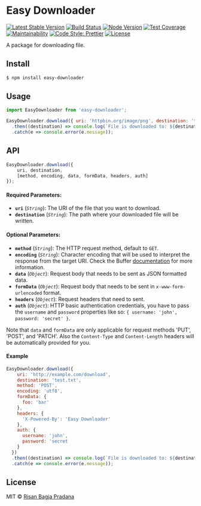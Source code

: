 # Easy Downloader

[![Latest Stable Version](https://img.shields.io/npm/v/easy-downloader.svg)](https://www.npmjs.com/package/easy-downloader)
[![Build Status](https://travis-ci.org/risan/easy-downloader.svg?branch=master)](https://travis-ci.org/risan/easy-downloader)
[![Node Version](https://img.shields.io/node/v/easy-downloader.svg)](https://www.npmjs.com/package/easy-downloader)
[![Test Coverage](https://api.codeclimate.com/v1/badges/216528b54c5d591441b8/test_coverage)](https://codeclimate.com/github/risan/easy-downloader/test_coverage)
[![Maintainability](https://api.codeclimate.com/v1/badges/216528b54c5d591441b8/maintainability)](https://codeclimate.com/github/risan/easy-downloader/maintainability)
[![Code Style: Prettier](https://img.shields.io/badge/code_style-prettier-ff69b4.svg)](https://github.com/risan/easy-downloader)
[![License](https://img.shields.io/npm/l/easy-downloader.svg)](https://www.npmjs.com/package/easy-downloader)

A package for downloading file.

## Install

```bash
$ npm install easy-downloader
```

## Usage

```js
import EasyDownloader from 'easy-downloader';

EasyDownloader.download({ uri: 'httpbin.org/image/png', destination: 'test.png' })
  .then((destination) => console.log(`File is downloaded to: ${destination}`))
  .catch(e => console.error(e.message));
```

## API

```js
EasyDownloader.download({
    uri, destination,
    [method, encoding, data, formData, headers, auth]
});
```

#### Required Parameters:
- **`uri`** (*`String`*): The URI of the file that you want to download.
- **`destination`** (*`String`*): The path where your downloaded file will be written.

#### Optional Parameters:
- **`method`** (*`String`*): The HTTP request method, default to `GET`.
- **`encoding`** (*`String`*): Character encoding that will be used to interpret the response from the target URI. Check the Buffer [documentation](https://nodejs.org/api/buffer.html#buffer_buffers_and_character_encodings) for more information.
- **`data`** (*`Object`*): Request body that needs to be sent as JSON formatted data.
- **`formData`** (*`Object`*): Request body that needs to be sent in `x-www-form-urlencoded` format.
- **`headers`** (*`Object`*): Request headers that need to sent.
- **`auth`** (*`Object`*): HTTP basic authentication credentials, you have to pass the `username` and `password` properties like so: `{ username: 'john', password: 'secret' }`.

Note that `data` and `formData` are only applicable for request methods 'PUT', 'POST', and 'PATCH'. Also the `Content-Type` and `Content-Length` headers will be automatically provided for you.

#### Example

```js
EasyDownloader.download({
    uri: 'http://example.com/download',
    destination: 'test.txt',
    method: 'POST',
    encoding: 'utf8',
    formData: {
      foo: 'bar'
    },
    headers: {
      'X-Powered-By': 'Easy Downloader'
    },
    auth: {
      username: 'john',
      password: 'secret
    }
  })
  .then((destination) => console.log(`File is downloaded to: ${destination}`))
  .catch(e => console.error(e.message));
```

## License

MIT © [Risan Bagja Pradana](https://risan.io)

